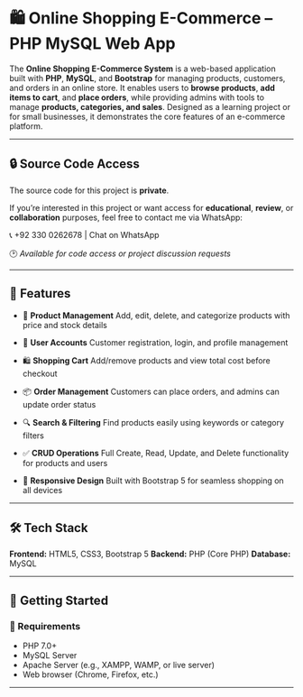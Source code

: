 # 🛍️ Online Shopping E-Commerce – PHP MySQL Web App

The **Online Shopping E-Commerce System** is a web-based application built with **PHP**, **MySQL**, and **Bootstrap** for managing products, customers, and orders in an online store.
It enables users to **browse products**, **add items to cart**, and **place orders**, while providing admins with tools to manage **products, categories, and sales**. Designed as a learning project or for small businesses, it demonstrates the core features of an e-commerce platform.

---

## 🔒 Source Code Access

The source code for this project is **private**.

If you’re interested in this project or want access for **educational**, **review**, or **collaboration** purposes, feel free to contact me via WhatsApp:

📞 +92 330 0262678 | Chat on WhatsApp

🕑 *Available for code access or project discussion requests*

---

## 📌 Features

* 🛒 **Product Management**
  Add, edit, delete, and categorize products with price and stock details

* 👥 **User Accounts**
  Customer registration, login, and profile management

* 🛍️ **Shopping Cart**
  Add/remove products and view total cost before checkout

* 📦 **Order Management**
  Customers can place orders, and admins can update order status

* 🔍 **Search & Filtering**
  Find products easily using keywords or category filters

* ✅ **CRUD Operations**
  Full Create, Read, Update, and Delete functionality for products and users

* 📱 **Responsive Design**
  Built with Bootstrap 5 for seamless shopping on all devices

---

## 🛠️ Tech Stack

**Frontend:** HTML5, CSS3, Bootstrap 5
**Backend:** PHP (Core PHP)
**Database:** MySQL

---

## 🚀 Getting Started

### 🔧 Requirements

* PHP 7.0+
* MySQL Server
* Apache Server (e.g., XAMPP, WAMP, or live server)
* Web browser (Chrome, Firefox, etc.)

---
